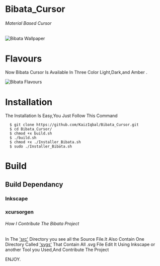 # Bibata_Cursor
###### Material Based Cursor

![Bibata Wallpaper](https://github.com/KaizIqbal/Bibata_Cursor/blob/master/image/Bibata_wall.png)
# Flavours
Now Bibata Cursor Is Available In Three Color Light,Dark,and Amber .

![Bibata Flavours](https://github.com/KaizIqbal/Bibata_Cursor/blob/master/image/All_Cursor.png)

# Installation
The Installation Is Easy,You Just Follow This Command

      $ git clone https://github.com/KaizIqbal/Bibata_Cursor.git
      $ cd Bibata_Cursor/
      $ chmod +x build.sh
      $ ./build.sh
      $ chmod +x ./Installer_Bibata.sh
      $ sudo ./Installer_Bibata.sh  

# Build
## Build Dependancy
### Inkscape
### xcursorgen

###### How I Contribute The Bibata Project
In The ['src'](https://github.com/KaizIqbal/Bibata_Cursor/tree/master/src) Directory you see all the Source File.It Also Contain One Directory Called ['svgs'](https://github.com/KaizIqbal/Bibata_Cursor/tree/master/src/Bibata_Oil/svgs) That Contain All .svg File Edit It Using Inkscape or another Tool you Used,And Contribute The Project


ENJOY.
